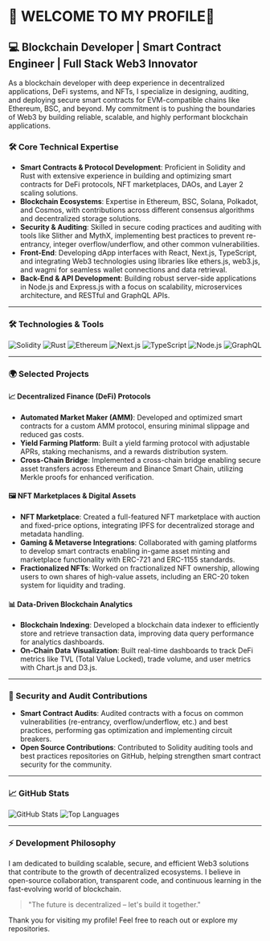 # 👋 WELCOME TO MY PROFILE👋

## 💻 Blockchain Developer | Smart Contract Engineer | Full Stack Web3 Innovator

As a blockchain developer with deep experience in decentralized applications, DeFi systems, and NFTs, I specialize in designing, auditing, and deploying secure smart contracts for EVM-compatible chains like Ethereum, BSC, and beyond. My commitment is to pushing the boundaries of Web3 by building reliable, scalable, and highly performant blockchain applications.



### 🛠 Core Technical Expertise

- **Smart Contracts & Protocol Development**: Proficient in Solidity and Rust with extensive experience in building and optimizing smart contracts for DeFi protocols, NFT marketplaces, DAOs, and Layer 2 scaling solutions.
- **Blockchain Ecosystems**: Expertise in Ethereum, BSC, Solana, Polkadot, and Cosmos, with contributions across different consensus algorithms and decentralized storage solutions.
- **Security & Auditing**: Skilled in secure coding practices and auditing with tools like Slither and MythX, implementing best practices to prevent re-entrancy, integer overflow/underflow, and other common vulnerabilities.
- **Front-End**: Developing dApp interfaces with React, Next.js, TypeScript, and integrating Web3 technologies using libraries like ethers.js, web3.js, and wagmi for seamless wallet connections and data retrieval.
- **Back-End & API Development**: Building robust server-side applications in Node.js and Express.js with a focus on scalability, microservices architecture, and RESTful and GraphQL APIs.

---

### 🛠 Technologies & Tools

![Solidity](https://img.shields.io/badge/Solidity-%23000000.svg?style=for-the-badge&logo=solidity&logoColor=white)
![Rust](https://img.shields.io/badge/Rust-%23000000.svg?style=for-the-badge&logo=rust&logoColor=white)
![Ethereum](https://img.shields.io/badge/Ethereum-%2348C9B0.svg?style=for-the-badge&logo=ethereum&logoColor=white)
![Next.js](https://img.shields.io/badge/Next.js-%23000000.svg?style=for-the-badge&logo=next.js&logoColor=white)
![TypeScript](https://img.shields.io/badge/TypeScript-%23007ACC.svg?style=for-the-badge&logo=typescript&logoColor=white)
![Node.js](https://img.shields.io/badge/Node.js-%23339933.svg?style=for-the-badge&logo=node.js&logoColor=white)
![GraphQL](https://img.shields.io/badge/GraphQL-%23E10098.svg?style=for-the-badge&logo=graphql&logoColor=white)

---

### 🌍 Selected Projects

#### 📈 Decentralized Finance (DeFi) Protocols
- **Automated Market Maker (AMM)**: Developed and optimized smart contracts for a custom AMM protocol, ensuring minimal slippage and reduced gas costs.
- **Yield Farming Platform**: Built a yield farming protocol with adjustable APRs, staking mechanisms, and a rewards distribution system.
- **Cross-Chain Bridge**: Implemented a cross-chain bridge enabling secure asset transfers across Ethereum and Binance Smart Chain, utilizing Merkle proofs for enhanced verification.

#### 🖼 NFT Marketplaces & Digital Assets
- **NFT Marketplace**: Created a full-featured NFT marketplace with auction and fixed-price options, integrating IPFS for decentralized storage and metadata handling.
- **Gaming & Metaverse Integrations**: Collaborated with gaming platforms to develop smart contracts enabling in-game asset minting and marketplace functionality with ERC-721 and ERC-1155 standards.
- **Fractionalized NFTs**: Worked on fractionalized NFT ownership, allowing users to own shares of high-value assets, including an ERC-20 token system for liquidity and trading.

#### 📊 Data-Driven Blockchain Analytics
- **Blockchain Indexing**: Developed a blockchain data indexer to efficiently store and retrieve transaction data, improving data query performance for analytics dashboards.
- **On-Chain Data Visualization**: Built real-time dashboards to track DeFi metrics like TVL (Total Value Locked), trade volume, and user metrics with Chart.js and D3.js.

---

### 🔐 Security and Audit Contributions

- **Smart Contract Audits**: Audited contracts with a focus on common vulnerabilities (re-entrancy, overflow/underflow, etc.) and best practices, performing gas optimization and implementing circuit breakers.
- **Open Source Contributions**: Contributed to Solidity auditing tools and best practices repositories on GitHub, helping strengthen smart contract security for the community.

---

### 📈 GitHub Stats
![GitHub Stats](https://github-readme-stats.vercel.app/api?username=awazanah&show_icons=true&theme=radical)
![Top Languages](https://github-readme-stats.vercel.app/api/top-langs/?username=awazanah&layout=compact&theme=radical)

---

### ⚡ Development Philosophy
I am dedicated to building scalable, secure, and efficient Web3 solutions that contribute to the growth of decentralized ecosystems. I believe in open-source collaboration, transparent code, and continuous learning in the fast-evolving world of blockchain.

> "The future is decentralized – let's build it together."

Thank you for visiting my profile! Feel free to reach out or explore my repositories.
